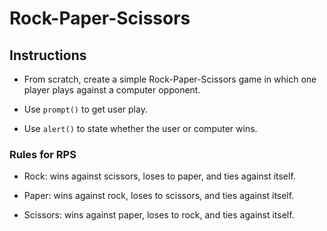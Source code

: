 # Rock-Paper-Scissors

## Instructions

* From scratch, create a simple Rock-Paper-Scissors game in which one player plays against a computer opponent. 

* Use `prompt()` to get user play.

* Use `alert()` to state whether the user or computer wins.

### Rules for RPS

* Rock: wins against scissors, loses to paper, and ties against itself.

* Paper: wins against rock, loses to scissors, and ties against itself.

* Scissors: wins against paper, loses to rock, and ties against itself.
